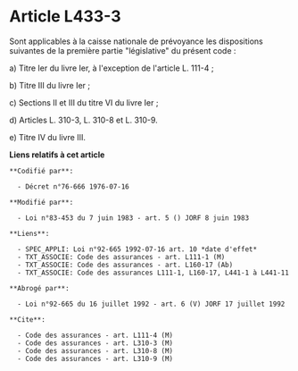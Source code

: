 # Article L433-3

Sont applicables à la caisse nationale de prévoyance les dispositions suivantes de la première partie "législative" du
présent code :

a) Titre Ier du livre Ier, à l'exception de l'article L. 111-4 ;

b) Titre III du livre Ier ;

c) Sections II et III du titre VI du livre Ier ;

d) Articles L. 310-3, L. 310-8 et L. 310-9.

e) Titre IV du livre III.

**Liens relatifs à cet article**

	**Codifié par**:

	  - Décret n°76-666 1976-07-16

	**Modifié par**:

	  - Loi n°83-453 du 7 juin 1983 - art. 5 () JORF 8 juin 1983

	**Liens**:

	  - SPEC_APPLI: Loi n°92-665 1992-07-16 art. 10 *date d'effet*
	  - TXT_ASSOCIE: Code des assurances - art. L111-1 (M)
	  - TXT_ASSOCIE: Code des assurances - art. L160-17 (Ab)
	  - TXT_ASSOCIE: Code des assurances L111-1, L160-17, L441-1 à L441-11

	**Abrogé par**:

	  - Loi n°92-665 du 16 juillet 1992 - art. 6 (V) JORF 17 juillet 1992

	**Cite**:

	  - Code des assurances - art. L111-4 (M)
	  - Code des assurances - art. L310-3 (M)
	  - Code des assurances - art. L310-8 (M)
	  - Code des assurances - art. L310-9 (M)

